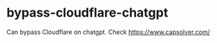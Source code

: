 # bypass-cloudflare-chatgpt
Can bypass Cloudflare on chatgpt. Check https://www.capsolver.com/ 
                                                             